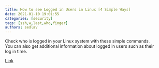 ```yaml
---
title: How to see Logged in Users in Linux [4 Simple Ways]
date: 2021-01-10 19:01:55
categories: [security]
tags: [ssh,w,last,who,finger]
authors: sedlav
---
```


Check who is logged in your Linux system with these simple commands. You can also get additional information about logged in users such as their log in time.

[Link](https://linuxhandbook.com/linux-logged-in-users/)
